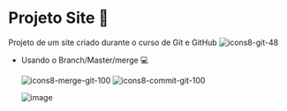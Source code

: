 # Projeto Site 🌳

Projeto de um site criado durante o curso de Git e GitHub ![icons8-git-48](https://user-images.githubusercontent.com/101723189/170381072-54a9b837-6d4a-4fd6-b99c-b552cd2b26b5.png) 


- Usando o Branch/Master/merge 💻
  
     ![icons8-merge-git-100](https://user-images.githubusercontent.com/101723189/170381277-0c796f82-93a2-4420-a357-ae3ce6796957.png) ![icons8-commit-git-100](https://user-images.githubusercontent.com/101723189/170381842-8d6f92ae-d924-4de1-a089-05d091ab2b80.png)



  ![image](https://user-images.githubusercontent.com/101723189/170380146-d5ea7c7a-5cc0-4e94-8966-137c34bdcc64.png)


